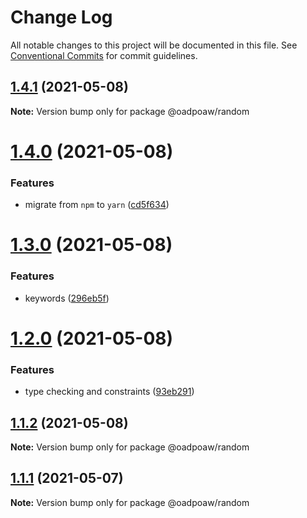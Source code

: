# Change Log

All notable changes to this project will be documented in this file.
See [Conventional Commits](https://conventionalcommits.org) for commit guidelines.

## [1.4.1](https://github.com/oadpoaw/packages/compare/@oadpoaw/random@1.4.0...@oadpoaw/random@1.4.1) (2021-05-08)

**Note:** Version bump only for package @oadpoaw/random





# [1.4.0](https://github.com/oadpoaw/packages/compare/@oadpoaw/random@1.3.0...@oadpoaw/random@1.4.0) (2021-05-08)


### Features

* migrate from `npm` to `yarn` ([cd5f634](https://github.com/oadpoaw/packages/commit/cd5f6344bda42c4f1b8fb6f8f877400a426e32d3))





# [1.3.0](https://github.com/oadpoaw/packages/compare/@oadpoaw/random@1.2.0...@oadpoaw/random@1.3.0) (2021-05-08)


### Features

* keywords ([296eb5f](https://github.com/oadpoaw/packages/commit/296eb5f2d393427cc9c5ec37890a668af1c8afff))





# [1.2.0](https://github.com/oadpoaw/packages/compare/@oadpoaw/random@1.1.2...@oadpoaw/random@1.2.0) (2021-05-08)


### Features

* type checking and constraints ([93eb291](https://github.com/oadpoaw/packages/commit/93eb29188d627b36e1bcf152ebbbb4e8886604f2))





## [1.1.2](https://github.com/oadpoaw/packages/compare/@oadpoaw/random@1.1.1...@oadpoaw/random@1.1.2) (2021-05-08)

**Note:** Version bump only for package @oadpoaw/random





## [1.1.1](https://github.com/oadpoaw/packages/compare/@oadpoaw/random@1.1.0...@oadpoaw/random@1.1.1) (2021-05-07)

**Note:** Version bump only for package @oadpoaw/random
